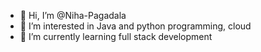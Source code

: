 - 👋 Hi, I’m @Niha-Pagadala
- 👀 I’m interested in Java and python programming, cloud 
- 🌱 I’m currently learning full stack development

<!---
Niha-Pagadala/Niha-Pagadala is a ✨ special ✨ repository because its `README.md` (this file) appears on your GitHub profile.
You can click the Preview link to take a look at your changes.
--->
